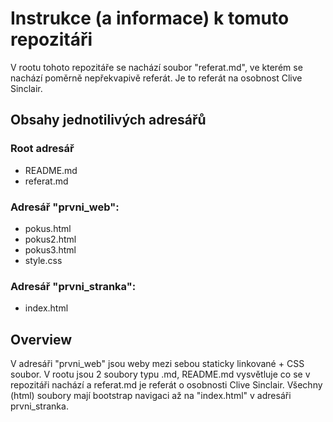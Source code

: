 # Instrukce (a informace) k tomuto repozitáři

V rootu tohoto repozitáře se nachází soubor "referat.md", ve kterém se nachází poměrně nepřekvapivě referát. Je to referát na osobnost Clive Sinclair.

## Obsahy jednotilivých adresářů

### Root adresář
- README.md
- referat.md

### Adresář "prvni_web":
- pokus.html
- pokus2.html
- pokus3.html
- style.css

### Adresář "prvni_stranka": 
- index.html

## Overview
V adresáři "prvni_web" jsou weby mezi sebou staticky linkované + CSS soubor. V rootu jsou 2 soubory typu .md, README.md vysvětluje co se v repozitáři nachází a referat.md je referát o osobnosti Clive Sinclair.
Všechny (html) soubory mají bootstrap navigaci až na "index.html" v adresáři prvni_stranka.